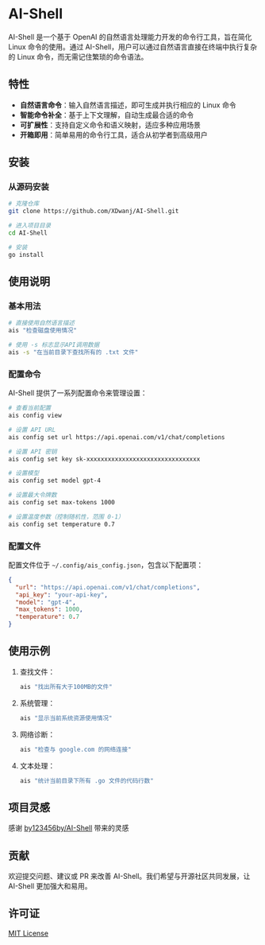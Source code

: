 # AI-Shell

AI-Shell 是一个基于 OpenAI 的自然语言处理能力开发的命令行工具，旨在简化 Linux 命令的使用。通过 AI-Shell，用户可以通过自然语言直接在终端中执行复杂的 Linux 命令，而无需记住繁琐的命令语法。

## 特性

- **自然语言命令**：输入自然语言描述，即可生成并执行相应的 Linux 命令
- **智能命令补全**：基于上下文理解，自动生成最合适的命令
- **可扩展性**：支持自定义命令和语义映射，适应多种应用场景
- **开箱即用**：简单易用的命令行工具，适合从初学者到高级用户

## 安装

### 从源码安装

```bash
# 克隆仓库
git clone https://github.com/XDwanj/AI-Shell.git

# 进入项目目录
cd AI-Shell

# 安装
go install
```

## 使用说明

### 基本用法

```bash
# 直接使用自然语言描述
ais "检查磁盘使用情况"

# 使用 -s 标志显示API调用数据
ais -s "在当前目录下查找所有的 .txt 文件"
```

### 配置命令

AI-Shell 提供了一系列配置命令来管理设置：

```bash
# 查看当前配置
ais config view

# 设置 API URL
ais config set url https://api.openai.com/v1/chat/completions

# 设置 API 密钥
ais config set key sk-xxxxxxxxxxxxxxxxxxxxxxxxxxxxxxxx

# 设置模型
ais config set model gpt-4

# 设置最大令牌数
ais config set max-tokens 1000

# 设置温度参数（控制随机性，范围 0-1）
ais config set temperature 0.7
```

### 配置文件

配置文件位于 `~/.config/ais_config.json`，包含以下配置项：

```json
{
  "url": "https://api.openai.com/v1/chat/completions",
  "api_key": "your-api-key",
  "model": "gpt-4",
  "max_tokens": 1000,
  "temperature": 0.7
}
```

## 使用示例

1. 查找文件：

   ```bash
   ais "找出所有大于100MB的文件"
   ```

2. 系统管理：

   ```bash
   ais "显示当前系统资源使用情况"
   ```

3. 网络诊断：

   ```bash
   ais "检查与 google.com 的网络连接"
   ```

4. 文本处理：

   ```bash
   ais "统计当前目录下所有 .go 文件的代码行数"
   ```

## 项目灵感

感谢 [by123456by/AI-Shell](https://github.com/by123456by/AI-Shell) 带来的灵感

## 贡献

欢迎提交问题、建议或 PR 来改善 AI-Shell。我们希望与开源社区共同发展，让 AI-Shell 更加强大和易用。

## 许可证

[MIT License](LICENSE)
